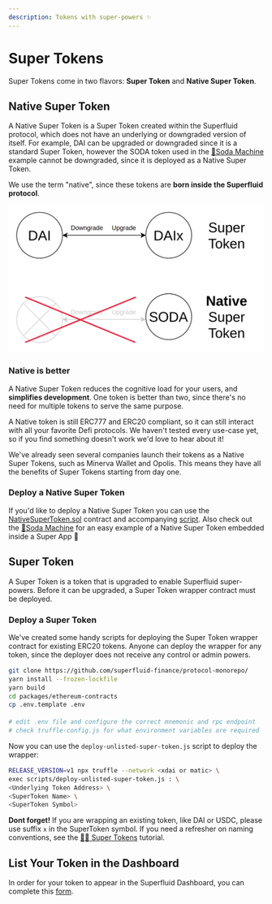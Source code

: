 ```yaml
---
description: Tokens with super-powers ✨
---
```


# Super Tokens

Super Tokens come in two flavors: **Super Token** and **Native Super Token**. 

## Native Super Token

A Native Super Token is a Super Token created within the Superfluid protocol, which does not have an underlying or downgraded version of itself. For example, DAI can be upgraded or downgraded since it is a standard Super Token, however the SODA token used in the [🥤Soda Machine](../resources/examples/soda-machine.md) example cannot be downgraded, since it is deployed as a Native Super Token. 

We use the term "native", since these tokens are **born inside the Superfluid protocol**.

![](../.gitbook/assets/native-token%20%281%29.png)

### Native is better

A Native Super Token reduces the cognitive load for your users, and **simplifies development**. One token is better than two, since there's no need for multiple tokens to serve the same purpose. 

A Native token is still ERC777 and ERC20 compliant, so it can still interact with all your favorite Defi protocols. We haven't tested every use-case yet, so if you find something doesn't work we'd love to hear about it!

We've already seen several companies launch their tokens as a Native Super Tokens, such as Minerva Wallet and Opolis. This means they have all the benefits of Super Tokens starting from day one.

### Deploy a Native Super Token

If you'd like to deploy a Native Super Token you can use the [NativeSuperToken.sol](https://github.com/superfluid-finance/protocol-monorepo/blob/dev/packages/ethereum-contracts/contracts/tokens/NativeSuperToken.sol) contract and accompanying [script](https://github.com/superfluid-finance/protocol-monorepo/blob/dev/packages/ethereum-contracts/scripts/deploy-native-supertoken.js). Also check out the [🥤Soda Machine](../resources/examples/soda-machine.md) for an easy example of a Native Super Token embedded inside a Super App 🤯

## Super Token

A Super Token is a token that is upgraded to enable Superfluid super-powers. Before it can be upgraded, a Super Token wrapper contract must be deployed.

### Deploy a Super Token

We've created some handy scripts for deploying the Super Token wrapper contract for existing ERC20 tokens. Anyone can deploy the wrapper for any token, since the deployer does not receive any control or admin powers.

```bash
git clone https://github.com/superfluid-finance/protocol-monorepo/
yarn install --frozen-lockfile
yarn build
cd packages/ethereum-contracts
cp .env.template .env

# edit .env file and configure the correct mnemonic and rpc endpoint
# check truffle-config.js for what environment variables are required
```

Now you can use the `deploy-unlisted-super-token.js` script to deploy the wrapper:

```bash
RELEASE_VERSION=v1 npx truffle --network <xdai or matic> \
exec scripts/deploy-unlisted-super-token.js : \
<Underlying Token Address> \
<SuperToken Name> \
<SuperToken Symbol>
```

**Dont forget!** If you are wrapping an existing token, like DAI or USDC, please use suffix `x` in the SuperToken symbol. If you need a refresher on naming conventions, see the [🦸‍♀️ Super Tokens](../protocol-tutorials/super-tokens.md) tutorial.  

## List Your Token in the Dashboard

In order for your token to appear in the Superfluid Dashboard, you can complete this [form](https://www.notion.so/Add-New-Tokens-to-Superfluid-8464f8c116c24cd6a0c5cb4f4174bb2d).

